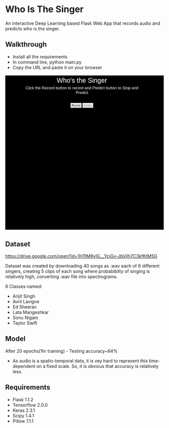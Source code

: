 # Who Is The Singer
An interactive Deep Learning based Flask Web App that records audio and predicts who is the singer.

## Walkthrough
* Install all the requirements
* In command line, python main.py
* Copy the URL and paste it on your browser

![alt_text](https://github.com/Goshikhar23/who-is-the-singer/blob/master/files/home.png)


## Dataset
https://drive.google.com/open?id=1HTtM8yIG__YciGv-JbVjlh7C3kfKtM5G

Dataset was created by downloading 40 songs as .wav each of 6 different singers, creating 5 clips of each song where probabibilty of singing is relatively high, converting .wav file into spectrograms.

6 Classes named:
* Arijit Singh 
* Avril Lavigne
* Ed Sheeran
* Lata Mangeshkar
* Sonu Nigam
* Taylor Swift

## Model
After 20 epochs(1hr training) -  Testing accuracy~64%
* As audio is a spatio-temporal data, it is vey hard to represent this time-dependent on a fixed scale. So, it is obvious that accuracy is relatively less.

## Requirements
* Flask 1.1.2
* Tensorflow 2.0.0
* Keras 2.3.1
* Scipy 1.4.1
* Pillow 7.1.1

